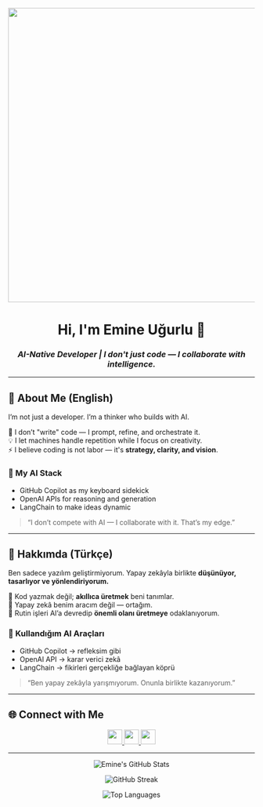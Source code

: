 <p align="center">
  <img src="https://github.com/user-attachments/assets/d30de922-79c7-4f03-aa0e-0551ddd6ffef" width="600" />
</p>

<h1 align="center">Hi, I'm Emine Uğurlu 🤖</h1>
<h3 align="center"><i>AI-Native Developer | I don't just code — I collaborate with intelligence.</i></h3>

---

## 🧠 About Me (English)

I’m not just a developer. I’m a thinker who builds with AI.

💬 I don’t "write" code — I prompt, refine, and orchestrate it.  
💡 I let machines handle repetition while I focus on creativity.  
⚡ I believe coding is not labor — it's **strategy, clarity, and vision**.

### 🧰 My AI Stack
- GitHub Copilot as my keyboard sidekick  
- OpenAI APIs for reasoning and generation  
- LangChain to make ideas dynamic

> “I don’t compete with AI — I collaborate with it. That’s my edge.”

---

## 🧠 Hakkımda (Türkçe)

Ben sadece yazılım geliştirmiyorum. Yapay zekâyla birlikte **düşünüyor, tasarlıyor ve yönlendiriyorum.**

🧩 Kod yazmak değil; **akıllıca üretmek** beni tanımlar.  
🧠 Yapay zekâ benim aracım değil — ortağım.  
🚀 Rutin işleri AI’a devredip **önemli olanı üretmeye** odaklanıyorum.

### 🧰 Kullandığım AI Araçları
- GitHub Copilot → refleksim gibi  
- OpenAI API → karar verici zekâ  
- LangChain → fikirleri gerçekliğe bağlayan köprü

> “Ben yapay zekâyla yarışmıyorum. Onunla birlikte kazanıyorum.”

---

## 🌐 Connect with Me

<p align="center">
  <a href="https://linkedin.com/in/emine-ugurlu" target="_blank">
    <img src="https://cdn.jsdelivr.net/gh/devicons/devicon/icons/linkedin/linkedin-original.svg" width="30" />
  </a>
  <a href="https://instagram.com/emine__ugurlu__" target="_blank">
    <img src="https://cdn-icons-png.flaticon.com/512/2111/2111463.png" width="30" />
  </a>
  <a href="https://medium.com/@emineugurlu957" target="_blank">
    <img src="https://cdn-icons-png.flaticon.com/512/5968/5968885.png" width="30" />
  </a>
</p>

---

<p align="center">
  <img src="https://github-readme-stats.vercel.app/api?username=emineugurlu&show_icons=true&theme=react" alt="Emine's GitHub Stats" />
</p>

<p align="center">
  <img src="https://github-readme-streak-stats.herokuapp.com/?user=emineugurlu&theme=react" alt="GitHub Streak" />
</p>

<p align="center">
  <img src="https://github-readme-stats.vercel.app/api/top-langs/?username=emineugurlu&layout=compact&theme=react" alt="Top Languages" />
</p>
